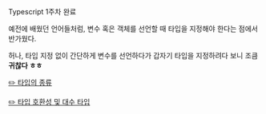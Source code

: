 Typescript 1주차 완료

예전에 배웠던 언어들처럼, 변수 혹은 객체를 선언할 때 타입을 지정해야 한다는 점에서 반가웠다.

허나, 타입 지정 없이 간단하게 변수를 선언하다가 갑자기 타입을 지정하려다 보니 조큼 **귀찮다 ㅎㅎ**

<a href="./chapter2.md"> ✏️ 타입의 종류 </a>

<a href="./chapter3.md"> ✏️ 타입 호환성 및 대수 타입 </a>
